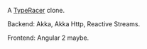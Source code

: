 A [TypeRacer](http://play.typeracer.com/) clone.

Backend: Akka, Akka Http, Reactive Streams.

Frontend: Angular 2 maybe.
